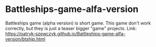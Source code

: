 # Battleships-game-alfa-version
Battleships game (alpha version) is short game. This game don't work correctly, but they is just a teaser bigger "game" projects. Link: https://patryk-szewczyk.github.io/Battleships-game-alfa-version/btship.html
